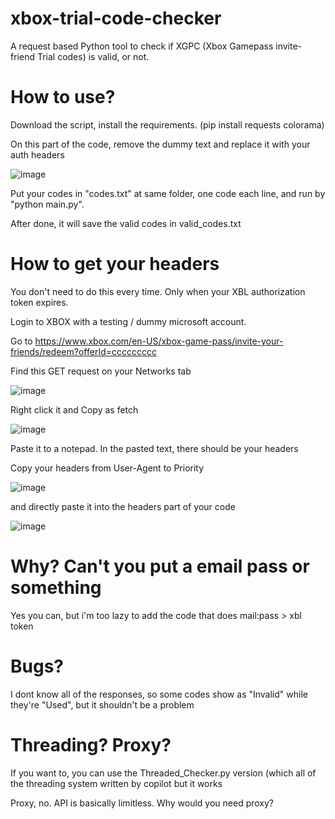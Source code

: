 # xbox-trial-code-checker
A request based Python tool to check if XGPC (Xbox Gamepass invite-friend Trial codes) is valid, or not.

# How to use?

Download the script, install the requirements. (pip install requests colorama)

On this part of the code, remove the dummy text and replace it with your auth headers

![image](https://github.com/user-attachments/assets/dd71adea-cc6a-448a-844b-a15eb781eb88)

Put your codes in "codes.txt" at same folder, one code each line, and run by "python main.py".

After done, it will save the valid codes in valid_codes.txt

# How to get your headers

You don't need to do this every time. Only when your XBL authorization token expires.

Login to XBOX with a testing / dummy microsoft account. 

Go to https://www.xbox.com/en-US/xbox-game-pass/invite-your-friends/redeem?offerId=ccccccccc

Find this GET request on your Networks tab

![image](https://github.com/user-attachments/assets/45f635e1-9c2d-4ef9-879e-84c28a91a4ec)

Right click it and Copy as fetch

![image](https://github.com/user-attachments/assets/03f74c92-a26c-4812-980a-fabef2c404f2)

Paste it to a notepad. In the pasted text, there should be your headers

Copy your headers from User-Agent to Priority

![image](https://github.com/user-attachments/assets/f8e2cebb-befc-4bb6-a5b3-3a6b28a163bd)

and directly paste it into the headers part of your code

![image](https://github.com/user-attachments/assets/0992aa99-ece9-4f3f-acad-a9fbd4ca737c)

# Why? Can't you put a email pass or something

Yes you can, but i'm too lazy to add the code that does mail:pass > xbl token

# Bugs?

I dont know all of the responses, so some codes show as "Invalid" while they're "Used", but it shouldn't be a problem

# Threading? Proxy?

If you want to, you can use the Threaded_Checker.py version (which all of the threading system written by copilot but it works

Proxy, no. API is basically limitless. Why would you need proxy?

